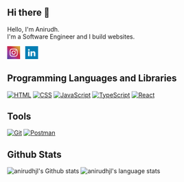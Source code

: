 ## Hi there 👋
Hello, I'm Anirudh.<br />
I'm a Software Engineer and I build websites.<br />

<a href="https://instagram.com/ani_bhat" ><img height="30" src="https://github.com/anirudhjl/anirudhjl/blob/main/images/instagram_icon.png"></a>&nbsp;&nbsp;
<a href="https://www.linkedin.com/in/anirudhjl-022/" ><img height="30" src="https://github.com/anirudhjl/anirudhjl/blob/main/images/linkedIn_icon.png"></a>


## Programming Languages and Libraries
<p>
    <a href="#"><img alt="HTML" src="https://img.shields.io/badge/HTML-E34F26.svg?logo=html5&logoColor=white"></a>
    <a href="#"><img alt="CSS" src="https://img.shields.io/badge/CSS-9999FF.svg?logo=css3&logoColor=white"></a>
    <a href="#"><img alt="JavaScript" src="https://img.shields.io/badge/JavaScript-F7DF1E.svg?logo=javascript&logoColor=black"></a>
    <a href="#"><img alt="TypeScript" src="https://img.shields.io/badge/TypeScript-007ACC.svg?logo=typescript&logoColor=white"></a>
    <a href="#"><img alt="React" src="https://img.shields.io/badge/React-20232A.svg?logo=react&logoColor=white"></a>
</p>

## Tools
<p>
    <a href="#"><img alt="Git" src="https://img.shields.io/badge/Git-007ACC.svg?logo=git&logoColor=white"></a>
    <a href="#"><img alt="Postman" src="https://img.shields.io/badge/Postman-20232A?logo=postman&logoColor=white"></a>
</p>

## Github Stats
<img alt="anirudhjl's Github stats" src="https://github-readme-stats.vercel.app/api/?username=anirudhjl&show_icons=true&theme=dark&hide_border=true" />
<img alt="anirudhjl's language stats"  src="https://github-readme-stats.vercel.app/api/top-langs/?username=anirudhjl&show_icons=true&theme=dark&hide_border=true" />
